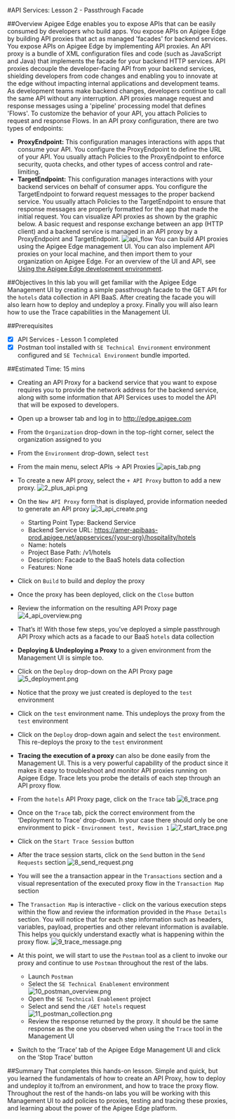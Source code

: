 #API Services: Lesson 2 - Passthrough Facade

##Overview
Apigee Edge enables you to expose APIs that can be easily consumed by developers who build apps. You expose APIs on Apigee Edge by building API proxies that act as managed 'facades' for backend services. 
You expose APIs on Apigee Edge by implementing API proxies. An API proxy is a bundle of XML configuration files and code (such as JavaScript and Java) that implements the facade for your backend HTTP services. API proxies decouple the developer-facing API from your backend services, shielding developers from code changes and enabling you to innovate at the edge without impacting internal applications and development teams. As development teams make backend changes, developers continue to call the same API without any interruption.
API proxies manage request and response messages using a 'pipeline' processing model that defines 'Flows'. To customize the behavior of your API, you attach Policies to request and response Flows. 
In an API proxy configuration, there are two types of endpoints: 
* **ProxyEndpoint:** This configuration manages interactions with apps that consume your API. You configure the ProxyEndpoint to define the URL of your API. You usually attach Policies to the ProxyEndpoint to enforce security, quota checks, and other types of access control and rate-limiting.
* **TargetEndpoint:** This configuration manages interactions with your backend services on behalf of consumer apps. You configure the TargetEndpoint to forward request messages to the proper backend service. You usually attach Policies to the TargetEndpoint to ensure that response messages are properly formatted for the app that made the initial request.
You can visualize API proxies as shown by the graphic below. A basic request and response exchange between an app (HTTP client) and a backend service is managed in an API proxy by a ProxyEndpoint and TargetEndpoint. 
![api_flow](./images/1_api_flow.png)
You can build API proxies using the Apigee Edge management UI. You can also implement API proxies on your local machine, and then import them to your organization on Apigee Edge. For an overview of the UI and API, see [Using the Apigee Edge development environment](http://apigee.com/docs/api-services/content/using-apigee-edge-development-environment).

##Objectives
In this lab you will get familiar with the Apigee Edge Management UI by creating a simple passthrough facade to the GET API for the `hotels` data collection in API BaaS. After creating the facade you will also learn how to deploy and undeploy a proxy. Finally you will also learn how to use the Trace capabilities in the Management UI.

##Prerequisites
- [x] API Services - Lesson 1 completed
- [x] Postman tool installed with `SE Technical Environment` environment configured and `SE Technical Environment` bundle imported.

##Estimated Time: 15 mins

- Creating an API Proxy for a backend service that you want to expose requires you to provide the network address for the backend service, along with some information that API Services uses to model the API that will be exposed to developers.
 - Open up a browser tab and log in to http://edge.apigee.com
 - From the `Organization` drop-down in the top-right corner, select the organization assigned to you
 - From the `Environment` drop-down, select `test`
 - From the main menu, select APIs → API Proxies
    ![apis_tab.png](./images/2_apis_tab.png)
 - To create a new API proxy, select the `+ API Proxy` button to add a new proxy.
 	![2_plus_api.png](./images/2_plus_api.png)
 - On the `New API Proxy` form that is displayed, provide information needed to generate an API proxy
 	![3_api_create.png](./images/3_api_create.png)
	
	- Starting Point Type: Backend Service
	- Backend Service URL: https://amer-apibaas-prod.apigee.net/appservices/{your-org}/hospitality/hotels
	- Name: hotels
	- Project Base Path: /v1/hotels
	- Description: Facade to the BaaS hotels data collection
	- Features: None
	
 - Click on `Build` to build and deploy the proxy
 - Once the proxy has been deployed, click on the `Close` button
 - Review the information on the resulting API Proxy page
 	![4_api_overview.png](./images/4_api_overview.png)
 - That’s it! With those few steps, you’ve deployed a simple passthrough API Proxy which acts as a facade to our BaaS `hotels` data collection
- **Deploying & Undeploying a Proxy** to a given environment from the Management UI is simple too.
 - Click on the `Deploy` drop-down on the API Proxy page
 	![5_deployment.png](./images/5_deployment.png)
 - Notice that the proxy we just created is deployed to the `test` environment
 - Click on the `test` environment name. This undeploys the proxy from the `test` environment
 - Click on the `Deploy` drop-down again and select the `test` environment. This re-deploys the proxy to the `test` environment
- **Tracing the execution of a proxy** can also be done easily from the Management UI. This is a very powerful capability of the product since it makes it easy to troubleshoot and monitor API proxies running on Apigee Edge. Trace lets you probe the details of each step through an API proxy flow. 
 - From the `hotels` API Proxy page, click on the `Trace` tab
 	![6_trace.png](./images/6_trace.png)
 - Once on the `Trace` tab, pick the correct environment from the ‘Deployment to Trace’ drop-down. In your case there should only be one environment to pick - `Environment test, Revision 1`
 	![7_start_trace.png](./images/7_start_trace.png)
 - Click on the `Start Trace Session` button
 - After the trace session starts, click on the `Send` button in the `Send Requests` section
 	![8_send_request.png](./images/8_send_request.png)
 - You will see the a transaction appear in the `Transactions` section and a visual representation of the executed proxy flow in the `Transaction Map` section
 - The `Transaction Map` is interactive - click on the various execution steps within the flow and review the information provided in the `Phase Details` section. You will notice that for each step information such as headers, variables, payload, properties and other relevant information is available. This helps you quickly understand exactly what is happening within the proxy flow.
 	![9_trace_message.png](./images/9_trace_message.png)
 - At this point, we will start to use the `Postman` tool as a client to invoke our proxy and continue to use `Postman` throughout the rest of the labs. 
    - Launch `Postman`
    - Select the `SE Technical Enablement` environment
   	![10_postman_overview.png](./images/10_postman_overview.png)
    - Open the `SE Technical Enablement` project
    - Select and send the `/GET hotels` request
   	![11_postman_collection.png](./images/11_postman_collection.png)
    - Review the response returned by the proxy. It should be the same response as the one you observed when using the `Trace` tool in the Management UI

 - Switch to the ‘Trace’ tab of the Apigee Edge Management UI and click on the ‘Stop Trace’ button

##Summary
That completes this hands-on lesson. Simple and quick, but you learned the fundamentals of how to create an API Proxy, how to deploy and undeploy it to/from an environment, and how to trace the proxy flow. Throughout the rest of the hands-on labs you will be working with this Management UI to add policies to proxies, testing and tracing these proxies, and learning about the power of the Apigee Edge platform.
